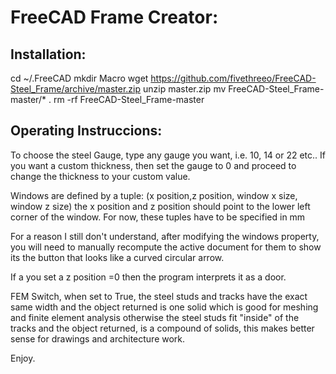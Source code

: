 # FreeCAD Frame Creator:

## Installation:

cd ~/.FreeCAD
mkdir Macro
wget https://github.com/fivethreeo/FreeCAD-Steel_Frame/archive/master.zip
unzip master.zip
mv FreeCAD-Steel_Frame-master/* .
rm -rf FreeCAD-Steel_Frame-master

## Operating Instruccions:

To choose the steel Gauge, type any gauge you want, i.e.  10, 14 or 22 etc.. If you want
a custom thickness, then set the gauge to 0 and proceed to change the thickness 
to your custom value.

Windows are defined by a tuple: 
(x position,z position,  window x size, window z size)
the x position and z position should point to the lower left corner
of the window. For now, these tuples have to be specified in mm

For a reason I still don't understand, after modifying the windows property, 
you will need to manually recompute the active document for them to show
its the button that looks like a curved circular arrow.

If a you set a z position =0 then the program interprets it as a door.

FEM Switch, when set to True, the steel studs and tracks have the exact same width and
the object returned is one solid which is good for meshing and finite element analysis
otherwise the steel studs fit "inside" of the tracks and the object returned, is a 
compound of solids, this makes better sense for drawings and architecture work.


Enjoy.


